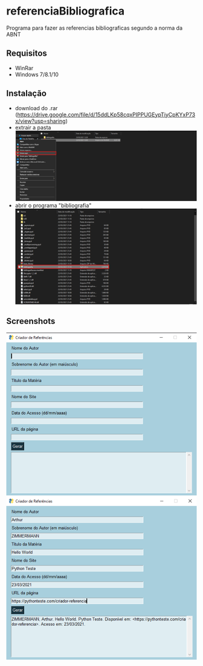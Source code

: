 # referenciaBibliografica

Programa para fazer as referencias bibliograficas segundo a norma da ABNT

## Requisitos
- WinRar
- Windows 7/8.1/10

## Instalação
- download do .rar (https://drive.google.com/file/d/15ddLKp58cqxPIPPUGEypTiyCpKYxP73x/view?usp=sharing)
- extrair a pasta <br>
  <img src="https://github.com/ArthurMartiins/referenciaBibliografica/blob/main/images/extrair.png">
- abrir o programa "bibliografia" <br>
  <img src="https://github.com/ArthurMartiins/referenciaBibliografica/blob/main/images/programa.png">

## Screenshots
<img src="https://github.com/ArthurMartiins/referenciaBibliografica/blob/main/images/sreenshot1.png"> <br>
<img src="https://github.com/ArthurMartiins/referenciaBibliografica/blob/main/images/screenshot2.png">
